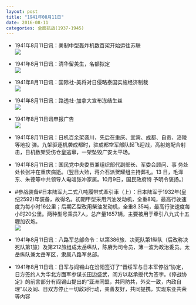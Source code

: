 ```yaml
---
layout: post
title: "1941年08月11日"
date: 2016-08-11
categories: 全面抗战(1937-1945)
---
```


<meta name="referrer" content="no-referrer" />

- 1941年8月11日讯：美制中型轰炸机数百架开始运往苏联 <br/><img src="https://ww4.sinaimg.cn/large/aca367d8jw1f6q7buuublj20i00hg78a.jpg" />

- 1941年8月11日讯：清华留美生，名额拟定 <br/><img src="https://ww3.sinaimg.cn/large/aca367d8jw1f6q5kyngbij207z0bjq49.jpg" />

- 1941年8月11日讯：国际社-美将对日侵略泰国实施经济制裁 <br/><img src="https://ww3.sinaimg.cn/large/aca367d8jw1f6q3uvgtm7j20k70hdjws.jpg" />

- 1941年8月11日讯：路透社-加拿大宣布冻结生丝 <br/><img src="https://ww1.sinaimg.cn/large/aca367d8jw1f6q24mrun1j205p05uwex.jpg" />

- 1941年8月11日讯申报广告 <br/><img src="https://ww3.sinaimg.cn/large/aca367d8jw1f6pwx6218zj20pd0hfq8a.jpg" />

- 1941年8月11日讯：日机百余架袭川，先后在重庆、宜宾、成都、自贡、涪陵等地投 弹。九架驱逐机袭成都时，驻成都空军部队起飞迎战，高射炮配合射 击，日机数架受伤仓皇逃窜，一架坠毁广安太平场。 

- 1941年8月11日讯：国民党中央委员兼组织部代副部长、军委会顾问、事 务处处长张冲在重庆病逝。（翌日大殓，蒋介石派贺耀组主持葬礼。13 日，毛泽东、朱德等中共领导人电唁张冲家属。10月9日，国民政府特 予明令褒扬。） 

- #参战装备#日本陆军九二式八吨履带式牽引車（上）：日本陆军于1932年(皇纪2592)年装备，故得名。初期甲型采用汽油发动机，全重8吨，最高行驶速度为每小时16公里；后期乙型改用柴油发动机，全重8.35吨，最高行驶速度每小时20公里。两种型号乘员7人，总产量1657辆，主要被用于牵引八九式十五糎加农炮。 <br/><img src="https://ww4.sinaimg.cn/large/aca367d8jw1f6pkrkimynj20920at404.jpg" />

- 1941年8月11日讯：八路军总部命令：以第386旅、决死队第1纵队（后改称决死队第1旅）及第212旅组成太岳纵队，陈赓为司令员，薄一波为政治委员。太岳纵队兼太岳军区，隶属八路军总部。 

- 1941年8月11日讯：日军与阎锡山在汾阳签订了“晋绥军与日本军停战”协定，日方签约人为华北方面军参谋长田边盛武，阎方以赵承授代为签字。《停战协定》的前言部分有阎锡山提出的“亚洲同盟，共同防共，外交一致，内政自理”以及阎、日双方停止一切敌对行动，亲善友好，共同提携，实现东亚共荣等内容 


